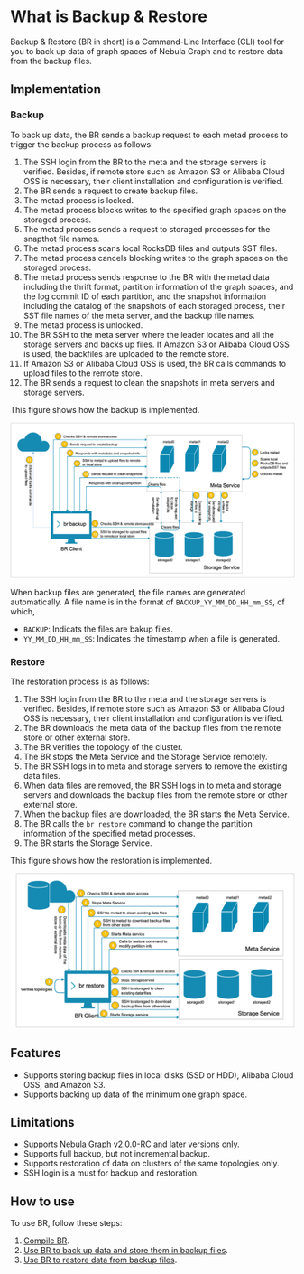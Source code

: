 # What is Backup & Restore

Backup & Restore (BR in short) is a Command-Line Interface (CLI) tool for you to back up data of graph spaces of Nebula Graph and to restore data from the backup files.

## Implementation

### Backup

To back up data, the BR sends a backup request to each metad process to trigger the backup process as follows:

1. The SSH login from the BR to the meta and the storage servers is verified. Besides, if remote store such as Amazon S3 or Alibaba Cloud OSS is necessary, their client installation and configuration is verified.
2. The BR sends a request to create backup files.
3. The metad process is locked.
4. The metad process blocks writes to the specified graph spaces on the storaged process.
5. The metad process sends a request to storaged processes for the snapthot file names.
6. The metad process scans local RocksDB files and outputs SST files.
7. The metad process cancels blocking writes to the graph spaces on the storaged process.
8. The metad process sends response to the BR with the metad data including the thrift format, partition information of the graph spaces, and the log commit ID of each partition, and the snapshot information including the catalog of the snapshots of each storaged process, their SST file names of the meta server, and the backup file names.
9. The metad process is unlocked.
10. The BR SSH to the meta server where the leader locates and all the storage servers and backs up files. If Amazon S3 or Alibaba Cloud OSS is used, the backfiles are uploaded to the remote store.
11. If Amazon S3 or Alibaba Cloud OSS is used, the BR calls commands to upload files to the remote store.
12. The BR sends a request to clean the snapshots in meta servers and storage servers.
  
This figure shows how the backup is implemented.

![The figure shows the backup procedure](../../figs/ng-ug-001.png "Implementation of backup")

When backup files are generated, the file names are generated automatically. A file name is in the format of `BACKUP_YY_MM_DD_HH_mm_SS`, of which,

- `BACKUP`: Indicats the files are bakup files.
- `YY_MM_DD_HH_mm_SS`: Indicates the timestamp when a file is generated.

### Restore

The restoration process is as follows:

1. The SSH login from the BR to the meta and the storage servers is verified. Besides, if remote store such as Amazon S3 or Alibaba Cloud OSS is necessary, their client installation and configuration is verified.
2. The BR downloads the meta data of the backup files from the remote store or other external store.
3. The BR verifies the topology of the cluster.
4. The BR stops the Meta Service and the Storage Service remotely.
5. The BR SSH logs in to meta and storage servers to remove the existing data files.
6. When data files are removed, the BR SSH logs in to meta and storage servers and downloads the backup files from the remote store or other external store.
7. When the backup files are downloaded, the BR starts the Meta Service.
8. The BR calls the `br restore` command to change the partition information of the specified metad processes.
9. The BR starts the Storage Service.

This figure shows how the restoration is implemented.

![The figures shows the restoration process](../../figs/ng-ug-002.png "Implementation of restoration")

## Features

- Supports storing backup files in local disks (SSD or HDD), Alibaba Cloud OSS, and Amazon S3.
- Supports backing up data of the minimum one graph space.

## Limitations

- Supports Nebula Graph v2.0.0-RC and later versions only.
- Supports full backup, but not incremental backup.
- Supports restoration of data on clusters of the same topologies only.
- SSH login is a must for backup and restoration.

## How to use

To use BR, follow these steps:

1. [Compile BR](2.compile-br.md).
2. [Use BR to back up data and store them in backup files](3.br-backup-data.md).
3. [Use BR to restore data from backup files](4.br-restore-data.md).
